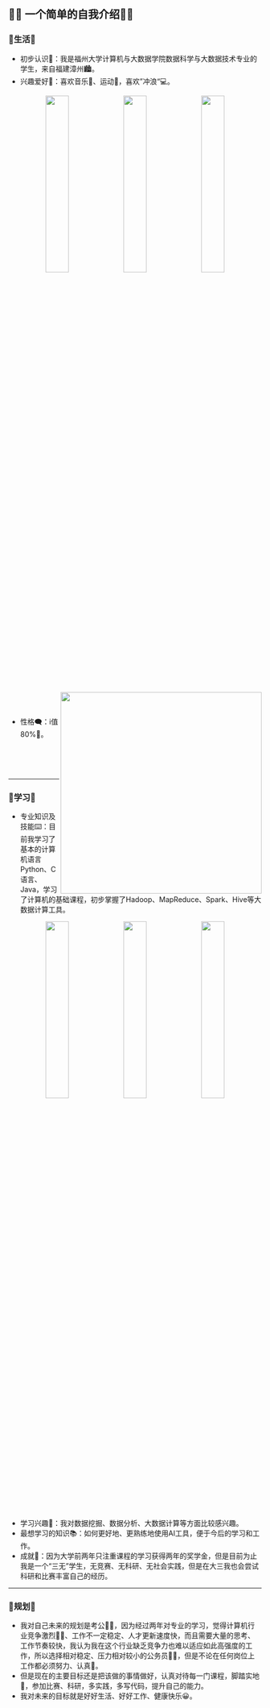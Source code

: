 ## 🙋‍♀️ 一个简单的自我介绍🙋‍♀️
### 🌱生活🌱
-  初步认识🥳：我是福州大学计算机与大数据学院数据科学与大数据技术专业的学生，来自福建漳州🏙️。
-  兴趣爱好💓：喜欢音乐🎼、运动🏓，喜欢”冲浪“💻。
  
<div align = "center">    
<img  src="https://github.com/user-attachments/assets/a43a425c-cbe7-44e1-8ad7-6fb0e63484f0" width="30%" />
<img  src="https://github.com/user-attachments/assets/a787c889-b833-439d-9225-39369e3a316a" width="30%" />
<img  src="https://github.com/user-attachments/assets/ffacf087-74eb-40b1-b441-0e0cba08c434" width="30%" />
</div>


<p>    
<img  src="https://github.com/user-attachments/assets/a8717bc1-937a-4844-9919-da8c671579f4"  width="400"  align="right"  />
</p>
<br>
<br>

-  性格🗨️：i值80%🤔。
  
<br>
<br>
<br>

---------------------------------------------------------------------------------------
### 📖学习📖
-  专业知识及技能⌨️：目前我学习了基本的计算机语言Python、C语言、Java，学习了计算机的基础课程，初步掌握了Hadoop、MapReduce、Spark、Hive等大数据计算工具。
  
<div align = "center">    
<img  src="https://github.com/user-attachments/assets/966d57e1-114c-491d-80fb-95da3f2595af" width="30%" />
<img  src="https://github.com/user-attachments/assets/85408d8d-8d3e-42e5-bce5-7a7e81a8ce43" width="30%" />
<img  src="https://github.com/user-attachments/assets/fecc9fde-c1a6-48a8-94f7-b4157bde1134" width="30%" />

</div>

-  学习兴趣📜：我对数据挖掘、数据分析、大数据计算等方面比较感兴趣。
-  最想学习的知识📚：如何更好地、更熟练地使用AI工具，便于今后的学习和工作。
-  成就🏅：因为大学前两年只注重课程的学习获得两年的奖学金，但是目前为止我是一个“三无”学生，无竞赛、无科研、无社会实践，但是在大三我也会尝试科研和比赛丰富自己的经历。
------------------------------------------------------------------------------
### 🔭规划🔭
-  我对自己未来的规划是考公👩‍💼，因为经过两年对专业的学习，觉得计算机行业竞争激烈👩‍💻、工作不一定稳定、人才更新速度快，而且需要大量的思考、工作节奏较快，我认为我在这个行业缺乏竞争力也难以适应如此高强度的工作，所以选择相对稳定、压力相对较小的公务员👩‍💼，但是不论在任何岗位上工作都必须努力、认真💪。
-  但是现在的主要目标还是把该做的事情做好，认真对待每一门课程，脚踏实地🦵，参加比赛、科研，多实践，多写代码，提升自己的能力。
-  我对未来的目标就是好好生活、好好工作、健康快乐😀。 
